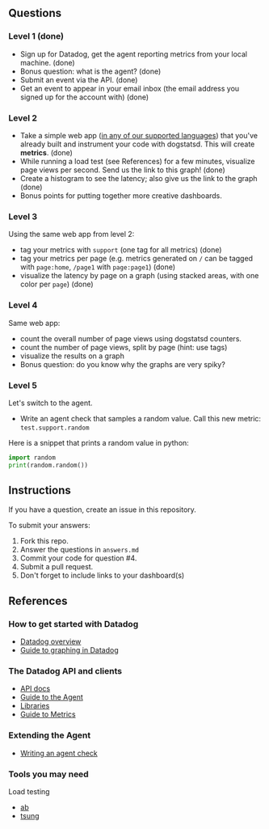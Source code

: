 ## Questions

### Level 1 (done)

* Sign up for Datadog, get the agent reporting metrics from your local machine. (done)
* Bonus question: what is the agent? (done)
* Submit an event via the API. (done)
* Get an event to appear in your email inbox (the email address you signed up for the account with) (done)

### Level 2

* Take a simple web app ([in any of our supported languages](http://docs.datadoghq.com/libraries/)) that you've already built and instrument your code with dogstatsd. This will create **metrics**. (done)
* While running a load test (see References) for a few minutes, visualize page views per second. Send us the link to this graph! (done)
* Create a histogram to see the latency; also give us the link to the graph (done)
* Bonus points for putting together more creative dashboards.

### Level 3

Using the same web app from level 2:
* tag your metrics with `support` (one tag for all metrics) (done)
* tag your metrics per page (e.g. metrics generated on `/` can be tagged with `page:home`, `/page1` with  `page:page1`) (done)
* visualize the latency by page on a graph (using stacked areas, with one color per `page`) (done)

### Level 4

Same web app:
* count the overall number of page views using dogstatsd counters.
* count the number of page views, split by page (hint: use tags)
* visualize the results on a graph
* Bonus question: do you know why the graphs are very spiky?
 
### Level 5

Let's switch to the agent.

* Write an agent check that samples a random value. Call this new metric: `test.support.random`

Here is a snippet that prints a random value in python:

```python
import random
print(random.random())
```

## Instructions
If you have a question, create an issue in this repository.

To submit your answers:

1. Fork this repo.
2. Answer the questions in `answers.md`
3. Commit your code for question #4.
4. Submit a pull request.
5. Don't forget to include links to your dashboard(s)

## References

### How to get started with Datadog

* [Datadog overview](http://docs.datadoghq.com/overview/)
* [Guide to graphing in Datadog](http://docs.datadoghq.com/graphing/)

### The Datadog API and clients

* [API docs](http://docs.datadoghq.com/api)
* [Guide to the Agent](http://docs.datadoghq.com/guides/basic_agent_usage/)
* [Libraries](http://docs.datadoghq.com/libraries/)
* [Guide to Metrics](http://docs.datadoghq.com/guides/metrics/)

### Extending the Agent

* [Writing an agent check](http://docs.datadoghq.com/guides/agent_checks/)

### Tools you may need

Load testing
* [ab](https://httpd.apache.org/docs/2.2/programs/ab.html)
* [tsung](http://tsung.erlang-projects.org/user_manual.html#htoc2)
